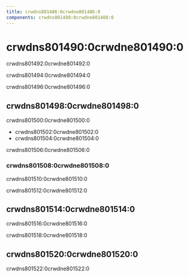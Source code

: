 ```yaml
---
title: crwdns801486:0crwdne801486:0
components: crwdns801488:0crwdne801488:0
---
```

# crwdns801490:0crwdne801490:0

<p class="description">crwdns801492:0crwdne801492:0</p>

crwdns801494:0crwdne801494:0

crwdns801496:0crwdne801496:0

## crwdns801498:0crwdne801498:0

crwdns801500:0crwdne801500:0

- crwdns801502:0crwdne801502:0
- crwdns801504:0crwdne801504:0

crwdns801506:0crwdne801506:0

### crwdns801508:0crwdne801508:0

crwdns801510:0crwdne801510:0

crwdns801512:0crwdne801512:0

## crwdns801514:0crwdne801514:0

crwdns801516:0crwdne801516:0

crwdns801518:0crwdne801518:0

## crwdns801520:0crwdne801520:0

crwdns801522:0crwdne801522:0